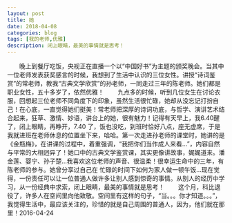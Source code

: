 ```yaml
---
layout: post
title: 她
date: 2018-04-08
categories: blog
tags: [我的老师,优雅]
description: 闭上眼睛，最美的事情就是思考！
---
```


&emsp;&emsp;晚上到餐厅吃饭，央视正在直播一个以“中国好书”为主题的颁奖晚会。当其中一位老师发表获奖感言的时候，我想到了生活中认识的三位女性。讲授“诗词鉴赏”的常老师，教我“古典文学欣赏”的孙老师，一同走过三年的陈老师。她们都是职业女性，五十多岁了，依然优雅！
&emsp;&emsp;九点多的时候，听到几位女生在讨论衣服，回想起三位老师不同角度下的印象，虽然生活很忙碌，她却从没忘记打扮自己！在心底，一直觉得她们挺美！常老师把深厚的诗词功底，与哲学、演讲艺术结合起来，狂草、激情、妙语，讲台上的她，很有魅力！记得有天早上，我6.40醒了，闭上眼睛，再睁开，7.40 了，饭也没吃，到班时恰好八点，座无虚席，于是我就进班在老师休息的位置坐下来，哈哈。第一次走进孙老师的课堂时，她讲的是《金瓶梅》，在讲课的过程中，着重强调，“我把你们当作成人来看…”，内容自然与平常的大相迥异了！她口中的古典文学鉴赏课，其实更像讲故事，娓娓道来。潘金莲、婴宁、孙子楚…我喜欢这位老师的声音、很温柔！很幸运生命中的三年，有陈老师的参与。她曾分享过自己在 忙碌的时间下如何为家人做一顿午饭...现在觉得，一份责任可以让一位普通人做许多让别人感到惊奇的事情。从别人的经历中学习，从一份经典中求索，闭上眼睛，最美的事情就是思考！ 
&emsp;&emsp;这个月，科比退役了，许多人在空间里向他致敬。空间里有这样的句子，“当。。。你才知道。。。”，我觉得生活中，最应该关注的，珍惜的就是自己周围的普通人，因为，他们就在那里！2016-04-24

